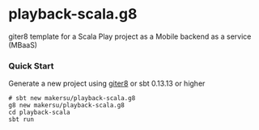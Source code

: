 # playback-scala.g8
giter8 template for a Scala Play project as a Mobile backend as a service (MBaaS)

### Quick Start
Generate a new project using [giter8](https://github.com/foundweekends/giter8) or sbt 0.13.13 or higher
```
# sbt new makersu/playback-scala.g8
g8 new makersu/playback-scala.g8
cd playback-scala
sbt run
```
